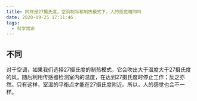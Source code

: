 ```yaml
---
title: 同样是27摄氏度，空调制冷和制热模式下，人的感觉相同吗
date: 2020-09-25 17:11:46
tags:
  - 科学常识
---
```

## 不同
对于空调，如果我们选择27摄氏度的制热模式，它会吹出大于温度大于27摄氏度的风，随后利用传感器检测室内的温度，在达到27摄氏度时停止工作；反之亦然。只有这样，室温的平衡点才能在27摄氏度附近。所以，人的感觉也会不一样。